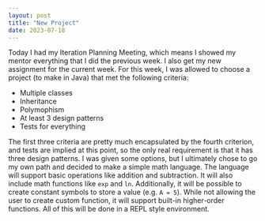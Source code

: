 ```yaml
---
layout: post
title: "New Project"
date: 2023-07-18
---
```


Today I had my Iteration Planning Meeting, which means I showed my mentor everything that I did the previous
week. I also get my new assignment for the current week. For this week, I was allowed to choose a project (to make in Java)
that met the following criteria:
* Multiple classes
* Inheritance
* Polymophism
* At least 3 design patterns
* Tests for everything

The first three criteria are pretty much encapsulated by the fourth criterion, and tests are implied at this point,
so the only real requirement is that it has three design patterns. I was given some options, but I ultimately
chose to go my own path and decided to make a simple math language. The language will support basic
operations like addition and subtraction. It will also include math functions like `exp` and `ln`. Additionally, it will
be possible to create constant symbols to store a value (e.g. `A = 5`). While not allowing the user to create custom
function, it will support built-in higher-order functions. All of this will be done in a REPL style environment.